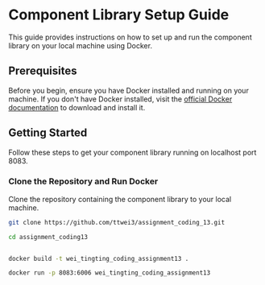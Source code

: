 # Component Library Setup Guide

This guide provides instructions on how to set up and run the component library on your local machine using Docker.

## Prerequisites

Before you begin, ensure you have Docker installed and running on your machine. If you don't have Docker installed, visit the [official Docker documentation](https://docs.docker.com/get-docker/) to download and install it.

## Getting Started

Follow these steps to get your component library running on localhost port 8083.

### Clone the Repository and Run Docker

Clone the repository containing the component library to your local machine.

```bash
git clone https://github.com/ttwei3/assignment_coding_13.git

cd assignment_coding13


docker build -t wei_tingting_coding_assignment13 .

docker run -p 8083:6006 wei_tingting_coding_assignment13
```





